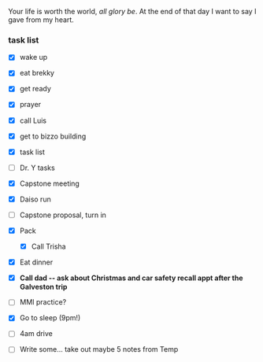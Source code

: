 
Your life is worth the world, *all glory be*.
At the end of that day I want to say I gave from my heart.

### task list
- [x] wake up
- [x] eat brekky
- [x] get ready
- [x] prayer
- [x] call Luis
- [x] get to bizzo building
- [x] task list
- [ ] Dr. Y tasks
- [x] Capstone meeting
- [x] Daiso run
- [ ] Capstone proposal, turn in
- [x] Pack 
	- [x] Call Trisha
- [x] Eat dinner
- [x] **Call dad -- ask about Christmas and car safety recall appt after the Galveston trip**
- [ ] MMI practice?
- [x] Go to sleep (9pm!)
- [ ] 4am drive


- [ ] Write some... take out maybe 5 notes from Temp
